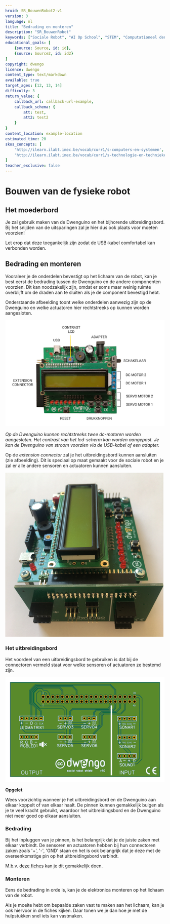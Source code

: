 ```yaml
---
hruid: SR_BouwenRobot2-v1
version: 3
language: nl
title: "Bedrading en monteren"
description: "SR_BouwenRobot"
keywords: ["Sociale Robot", "AI Op School", "STEM", "Computationeel denken", "Grafisch programmeren"]
educational_goals: [
    {source: Source, id: id}, 
    {source: Source2, id: id2}
]
copyright: dwengo
licence: dwengo
content_type: text/markdown
available: true
target_ages: [12, 13, 14]
difficulty: 3
return_value: {
    callback_url: callback-url-example,
    callback_schema: {
        att: test,
        att2: test2
    }
}
content_location: example-location
estimated_time: 20
skos_concepts: [
    'http://ilearn.ilabt.imec.be/vocab/curr1/s-computers-en-systemen', 
    'http://ilearn.ilabt.imec.be/vocab/curr1/s-technologie-en-technieken'
]
teacher_exclusive: false
---
```


# Bouwen van de fysieke robot
## Het moederbord
Je zal gebruik maken van de Dwenguino en het bijhorende uitbreidingsbord. Bij het snijden van de uitsparingen zal je hier dus ook plaats voor moeten voorzien!  

Let erop dat deze toegankelijk zijn zodat de USB-kabel comfortabel kan verbonden worden.  

## Bedrading en monteren

Vooraleer je de onderdelen bevestigt op het lichaam van de robot, kan je best eerst de bedrading tussen de Dwenguino en de andere componenten voorzien. Dit kan noodzakelijk zijn, omdat er soms maar weinig ruimte overblijft om de draden aan te sluiten als je de component bevestigd hebt.

Onderstaande afbeelding toont welke onderdelen aanwezig zijn op de Dwenguino en welke actuatoren hier rechtstreeks op kunnen worden aangesloten.

![](embed/Assemblage1.png "Dwenguino")

*Op de Dwenguino kunnen rechtstreeks twee dc-motoren worden aangesloten. Het contrast van het lcd-scherm kan worden aangepast. Je kan de Dwenguino van stroom voorzien via de USB-kabel of een adapter.*

Op de *extension connector* zal je het uitbreidingsbord kunnen aansluiten (zie afbeelding). Dit is speciaal op maat gemaakt voor de sociale robot en je zal er alle andere sensoren en actuatoren kunnen aansluiten.  

![](embed/pcb.png "Uitbreidingsbord")

### Het uitbreidingsbord

Het voordeel van een uitbreidingsbord te gebruiken is dat bij de connectoren vermeld staat voor welke sensoren of actuatoren ze bestemd zijn. 

![](embed/pcb-inkscape.png "Figuur uitbreidingsbord")

**Opgelet**

Wees voorzichtig wanneer je het uitbreidingsbord en de Dwenguino aan elkaar koppelt of van elkaar haalt. De pinnen kunnen gemakkelijk buigen als je te veel kracht gebruikt, waardoor het uitbreidingsbord en de Dwenguino niet meer goed op elkaar aansluiten.

### Bedrading
Bij het inpluggen van je pinnen, is het belangrijk dat je de juiste zaken met elkaar verbindt. De sensoren en actuatoren hebben bij hun connectoren zaken zoals '+', '-', 'GND' staan en het is ook belangrijk dat je deze met de overeenkomstige pin op het uitbreidingsbord verbindt.

M.b.v. [deze fiches](embed/Leerlingenfiches.pdf "fiches") kan je dit gemakkelijk doen.  

### Monteren
Eens de bedrading in orde is, kan je de elektronica monteren op het lichaam van de robot.  

Als je moeite hebt om bepaalde zaken vast te maken aan het lichaam, kan je ook hiervoor in de fiches kijken. Daar tonen we je dan hoe je met de hulpstukken snel iets kan vastmaken.
